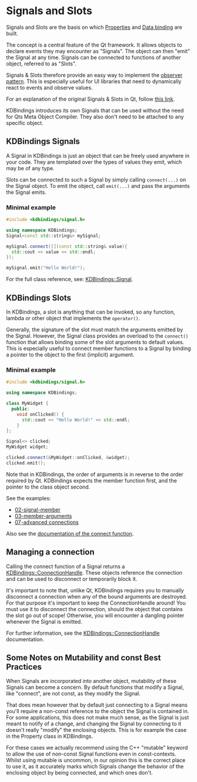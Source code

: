 # Signals and Slots

Signals and Slots are the basis on which [Properties](properties.md) and [Data binding](data-binding.md) are built.

The concept is a central feature of the Qt framework.
It allows objects to declare events they may encounter as "Signals".
The object can then "emit" the Signal at any time.
Signals can be connected to functions of another object, referred to as "Slots".

Signals & Slots therefore provide an easy way to implement the [observer pattern](https://en.wikipedia.org/wiki/Observer_pattern).
This is especially useful for UI libraries that need to dynamically react to events and observe values.

For an explanation of the original Signals & Slots in Qt, follow [this link](https://doc.qt.io/qt-5/signalsandslots.html).

KDBindings introduces its own Signals that can be used without the need for Qts Meta Object Compiler.
They also don't need to be attached to any specific object.

## KDBindings Signals
A Signal in KDBindings is just an object that can be freely used anywhere in your code.
They are templated over the types of values they emit, which may be of any type.

Slots can be connected to such a Signal by simply calling `connect(...)` on the Signal object.
To emit the object, call `emit(...)` and pass the arguments the Signal emits.

### Minimal example
``` cpp
#include <kdbindings/signal.h>

using namespace KDBindings;
Signal<const std::string&> mySignal;

mySignal.connect([](const std::string& value){
  std::cout << value << std::endl;
});

mySignal.emit("Hello World!");
```

For the full class reference, see: [KDBindings::Signal](../Classes/classKDBindings_1_1Signal.md).

## KDBindings Slots
In KDBindings, a slot is anything that can be invoked, so any function, lambda or other object that implements the `operator()`.

Generally, the signature of the slot must match the arguments emitted by the Signal.
However, the Signal class provides an overload to the `connect()` function that allows binding some of the slot arguments to default values.
This is especially useful to connect member functions to a Signal by binding a pointer to the object to the first (implicit) argument.

### Minimal example
``` cpp
#include <kdbindings/signal.h>

using namespace KDBindings;

class MyWidget {
  public:
    void onClicked() {
      std::cout << "Hello World!" << std::endl;
    }
};

Signal<> clicked;
MyWidget widget;

clicked.connect(&MyWidget::onClicked, &widget);
clicked.emit();
```

Note that in KDBindings, the order of arguments is in reverse to the order required by Qt.
KDBindings expects the member function first, and the pointer to the class object second.

See the examples:

- [02-signal-member](../Examples/02-signal-member_2main_8cpp-example.md)
- [03-member-arguments](../Examples/03-member-arguments_2main_8cpp-example.md)
- [07-advanced connections](../Examples/07-advanced-connections_2main_8cpp-example.md)

Also see the [documentation of the connect function](../Classes/classKDBindings_1_1Signal.md#function-connect).

## Managing a connection

Calling the connect function of a Signal returns a [KDBindings::ConnectionHandle](../Classes/classKDBindings_1_1ConnectionHandle.md).
These objects reference the connection and can be used to disconnect or temporarily block it.

It's important to note that, unlike Qt, KDBindings requires you to manually disconnect a connection when any of the bound arguments are destroyed.
For that purpose it's important to keep the ConnectionHandle around!
You must use it to disconnect the connection, should the object that contains the slot go out of scope!
Otherwise, you will encounter a dangling pointer whenever the Signal is emitted.

For further information, see the [KDBindings::ConnectionHandle](../Classes/classKDBindings_1_1ConnectionHandle.md) documentation.

## Some Notes on Mutability and const Best Practices

When Signals are incorporated into another object, mutability of these Signals can become a concern.
By default functions that modify a Signal, like "connect", are not const, as they modify the Signal.

That does mean however that by default just connecting to a Signal means you'll require a non-const reference to the object the
Signal is contained in.
For some applications, this does not make much sense, as the Signal is just meant to notify of a change, and changing the Signal by
connecting to it doesn't really "modify" the enclosing objects.
This is for example the case in the Property class in KDBindings.

For these cases we actually recommend using the C++ "mutable" keyword to allow the use of non-const Signal functions even in const-contexts.
Whilst using mutable is uncommon, in our opinion this is the correct place to use it, as it accurately marks which Signals change the behavior
of the enclosing object by being connected, and which ones don't.
